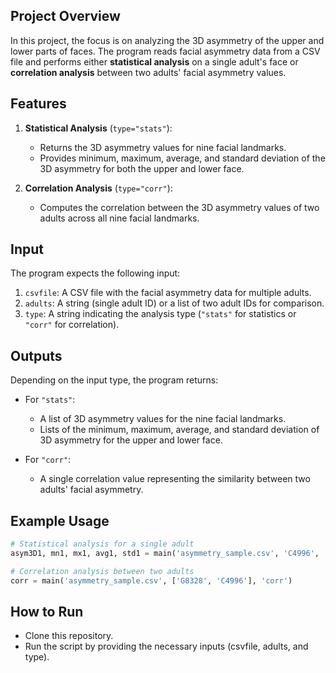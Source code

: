 ## Project Overview 

In this project, the focus is on analyzing the 3D asymmetry of the upper and lower parts of faces. The program reads facial asymmetry data from a CSV file and performs either **statistical analysis** on a single adult's face or **correlation analysis** between two adults' facial asymmetry values.

## Features

1. **Statistical Analysis** (`type="stats"`):
    - Returns the 3D asymmetry values for nine facial landmarks.
    - Provides minimum, maximum, average, and standard deviation of the 3D asymmetry for both the upper and lower face.

2. **Correlation Analysis** (`type="corr"`):
    - Computes the correlation between the 3D asymmetry values of two adults across all nine facial landmarks.

## Input

The program expects the following input:
1. `csvfile`: A CSV file with the facial asymmetry data for multiple adults.
2. `adults`: A string (single adult ID) or a list of two adult IDs for comparison.
3. `type`: A string indicating the analysis type (`"stats"` for statistics or `"corr"` for correlation).


## Outputs

Depending on the input type, the program returns:
- For `"stats"`:
  - A list of 3D asymmetry values for the nine facial landmarks.
  - Lists of the minimum, maximum, average, and standard deviation of 3D asymmetry for the upper and lower face.
  
- For `"corr"`:
  - A single correlation value representing the similarity between two adults' facial asymmetry.

## Example Usage

```python
# Statistical analysis for a single adult
asym3D1, mn1, mx1, avg1, std1 = main('asymmetry_sample.csv', 'C4996', 'stats')

# Correlation analysis between two adults
corr = main('asymmetry_sample.csv', ['G8328', 'C4996'], 'corr')
```

## How to Run

- Clone this repository.
- Run the script by providing the necessary inputs (csvfile, adults, and type).

